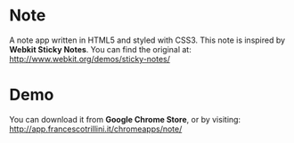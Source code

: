 Note
====

A note app written in HTML5 and styled with CSS3. This note is inspired by **Webkit Sticky Notes**. You can find the original at: http://www.webkit.org/demos/sticky-notes/

Demo
====

You can download it from **Google Chrome Store**, or by visiting: http://app.francescotrillini.it/chromeapps/note/
